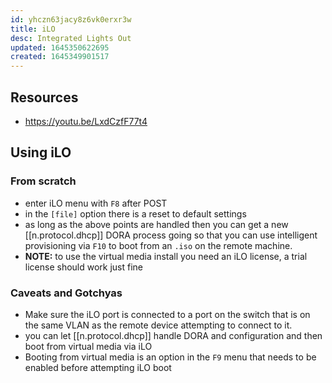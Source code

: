```yaml
---
id: yhczn63jacy8z6vk0erxr3w
title: iLO
desc: Integrated Lights Out
updated: 1645350622695
created: 1645349901517
---
```



## Resources

- <https://youtu.be/LxdCzfF77t4>

## Using iLO

### From scratch

- enter iLO menu with `F8` after POST
- in the `[file]` option there is a reset to default settings
- as long as the above points are handled then you can get a new [[n.protocol.dhcp]] DORA process going so that you can use intelligent provisioning via `F10` to boot from an `.iso` on the remote machine.
- **NOTE:** to use the virtual media install you need an iLO license, a trial license should work just fine

### Caveats and Gotchyas

- Make sure the iLO port is connected to a port on the switch that is on the same VLAN as the remote device attempting to connect to it.
- you can let [[n.protocol.dhcp]] handle DORA and configuration and then boot from virtual media via iLO
- Booting from virtual media is an option in the `F9` menu that needs to be enabled before attempting iLO boot
